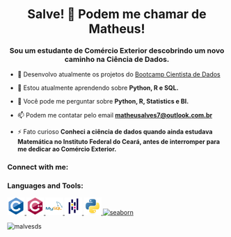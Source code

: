 <h1 align="center">Salve! 👋 Podem me chamar de Matheus!</h1>
<h3 align="center">Sou um estudante de Comércio Exterior descobrindo um novo caminho na Ciência de Dados.</h3>

- 🔭 Desenvolvo atualmente os projetos do [Bootcamp Cientista de Dados](https://github.com/malvesds/data-science-bootcamp)

- 🌱 Estou atualmente aprendendo sobre **Python, R e SQL.**

- 💬 Você pode me perguntar sobre **Python, R, Statistics e BI.**

- 📫 Podem me contatar pelo email **matheusalves7@outlook.com.br**

- ⚡ Fato curioso **Conheci a ciência de dados quando ainda estudava Matemática no Instituto Federal do Ceará, antes de interromper para me dedicar ao Comércio Exterior.**

<h3 align="left">Connect with me:</h3>
<p align="left">
</p>

<h3 align="left">Languages and Tools:</h3>
<p align="left"> <a href="https://www.cprogramming.com/" target="_blank" rel="noreferrer"> <img src="https://raw.githubusercontent.com/devicons/devicon/master/icons/c/c-original.svg" alt="c" width="40" height="40"/> </a> <a href="https://www.w3schools.com/cpp/" target="_blank" rel="noreferrer"> <img src="https://raw.githubusercontent.com/devicons/devicon/master/icons/cplusplus/cplusplus-original.svg" alt="cplusplus" width="40" height="40"/> </a> <a href="https://www.mysql.com/" target="_blank" rel="noreferrer"> <img src="https://raw.githubusercontent.com/devicons/devicon/master/icons/mysql/mysql-original-wordmark.svg" alt="mysql" width="40" height="40"/> </a> <a href="https://pandas.pydata.org/" target="_blank" rel="noreferrer"> <img src="https://raw.githubusercontent.com/devicons/devicon/2ae2a900d2f041da66e950e4d48052658d850630/icons/pandas/pandas-original.svg" alt="pandas" width="40" height="40"/> </a> <a href="https://www.python.org" target="_blank" rel="noreferrer"> <img src="https://raw.githubusercontent.com/devicons/devicon/master/icons/python/python-original.svg" alt="python" width="40" height="40"/> </a> <a href="https://seaborn.pydata.org/" target="_blank" rel="noreferrer"> <img src="https://seaborn.pydata.org/_images/logo-mark-lightbg.svg" alt="seaborn" width="40" height="40"/> </a> </p>

<p><img align="center" src="https://github-readme-stats.vercel.app/api/top-langs?username=malvesds&show_icons=true&theme=dark&locale=en&layout=compact" alt="malvesds" /></p>
